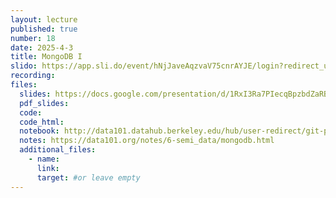 ```yaml
---
layout: lecture
published: true
number: 18
date: 2025-4-3
title: MongoDB I
slido: https://app.sli.do/event/hNjJaveAqzvaV75cnrAYJE/login?redirect_url=https%3A%2F%2Fapp.sli.do%2Fevent%2FhNjJaveAqzvaV75cnrAYJE
recording: 
files:
  slides: https://docs.google.com/presentation/d/1RxI3Ra7PIecqBpzbdZaRBJSFYuLCjk2kCUdL8KfpnpI/edit?slide=id.g3472c02b5dd_1_0#slide=id.g3472c02b5dd_1_0
  pdf_slides:
  code:
  code_html:
  notebook: http://data101.datahub.berkeley.edu/hub/user-redirect/git-pull?repo=https%3A%2F%2Fgithub.com%2Fcal-data-eng%2Fsp25-materials&branch=main&urlpath=lab%2Ftree%2Fsp25-materials%2Flec%2Flec17%2Flec17.ipynb
  notes: https://data101.org/notes/6-semi_data/mongodb.html
  additional_files:
    - name:
      link:
      target: #or leave empty
---
```

